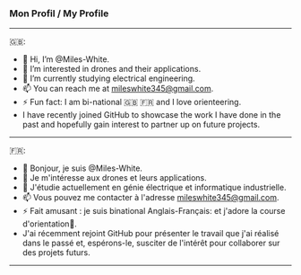 ### Mon Profil / My Profile ###


---

🇬🇧:
- 👋 Hi, I’m @Miles-White.
- 👀 I’m interested in drones and their applications.
- 🌱 I’m currently studying electrical engineering.
- 📫 You can reach me at mileswhite345@gmail.com.
- ⚡ Fun fact: I am bi-national :uk: :fr: and I love orienteering.
- I have recently joined GitHub to showcase the work I have done in the past and hopefully gain interest to partner up on future projects.

--- 

🇫🇷:
- 👋 Bonjour, je suis @Miles-White.
- 👀 Je m'intéresse aux drones et leurs applications.
- 🌱 J'étudie actuellement en génie électrique et informatique industrielle.
- 📫 Vous pouvez me contacter à l'adresse mileswhite345@gmail.com.
- ⚡ Fait amusant : je suis binational Anglais-Français: et j'adore la course d'orientation🧭.
- J'ai récemment rejoint GitHub pour présenter le travail que j'ai réalisé dans le passé et, espérons-le, susciter de l'intérêt pour collaborer sur des projets futurs.

---

<!---
Miles-White/Miles-White is a ✨ special ✨ repository because its `README.md` (this file) appears on your GitHub profile.
You can click the Preview link to take a look at your changes.
--->
